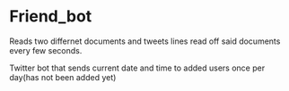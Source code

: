 # Friend_bot

Reads two differnet documents and tweets lines read off said documents every few seconds.

Twitter bot that sends current date and time to added users once per day(has not been added yet)
